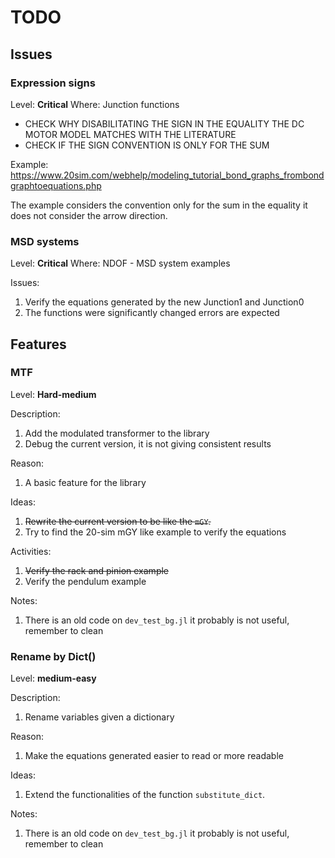 # TODO

## Issues

### Expression signs

Level: **Critical**
Where: Junction functions

* CHECK WHY DISABILITATING THE SIGN IN THE EQUALITY THE DC MOTOR MODEL MATCHES WITH THE LITERATURE
* CHECK IF THE SIGN CONVENTION IS ONLY FOR THE SUM

Example: https://www.20sim.com/webhelp/modeling_tutorial_bond_graphs_frombondgraphtoequations.php

The example considers the convention only for the sum in the equality it does not consider the arrow direction.

### MSD systems

Level: **Critical**
Where: NDOF - MSD system examples

Issues:
1. Verify the equations generated by the new Junction1 and Junction0
2. The functions were significantly changed errors are expected


## Features

### MTF

Level: **Hard-medium**

Description:
1. Add the modulated transformer to the library
2. Debug the current version, it is not giving consistent results

Reason:
1. A basic feature for the library

Ideas:
1. ~~Rewrite the current version to be like the `mGY`.~~
2. Try to find the 20-sim mGY like example to verify the equations

Activities:
1. ~~Verify the rack and pinion example~~
2. Verify the pendulum example

Notes:
1. There is an old code on `dev_test_bg.jl` it probably is not useful, remember to clean

### Rename by Dict()

Level: **medium-easy**

Description:

1. Rename variables given a dictionary

Reason:

1. Make the equations generated easier to read or more readable

Ideas:

1. Extend the functionalities of the function `substitute_dict`.

Notes:

1. There is an old code on `dev_test_bg.jl` it probably is not useful, remember to clean
